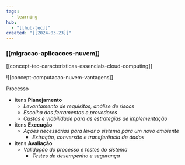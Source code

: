 ```yaml
---
tags:
  - learning
hub:
  - "[[hub-tec]]"
created: "[[2024-03-23]]"
---
```

### [[migracao-aplicacoes-nuvem]]

[[concept-tec-caracteristicas-essenciais-cloud-computing]]




![[concept-computacao-nuvem-vantagens]]



Processo
- itens **Planejamento**
	- *Levantamento de requisitos, análise de riscos*
	- *Escolha das ferramentas e provedores*
	- *Custos e viabilidade para as estratégias de implementação*
- itens **Execução**
	- *Ações necessárias para levar o sistema para um novo ambiente*
		- *Extração, conversão e transferência de dados*
- itens **Avaliação**
	- *Validação do processo e testes do sistema*
		- *Testes de desempenho e segurança*
